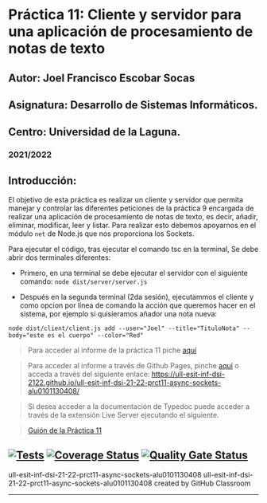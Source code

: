 # Práctica 11:  Cliente y servidor para una aplicación de procesamiento de notas de texto
## Autor: Joel Francisco Escobar Socas
## Asignatura: Desarrollo de Sistemas Informáticos.
## Centro: Universidad de la Laguna.
### 2021/2022


## Introducción:

El objetivo de esta práctica es realizar un cliente y servidor que permita manejar y controlar las diferentes peticiones de la práctica 9 encargada de realizar una aplicación de procesamiento de notas de texto, es decir, añadir, eliminar, modificar, leer y listar. Para realizar esto debemos apoyarnos en el módulo `net` de Node.js que nos proporciona los Sockets.

Para ejecutar el código, tras ejecutar el comando tsc en la terminal, Se debe abrir dos terminales diferentes:

* Primero, en una terminal se debe ejecutar el servidor con el siguiente comando:
`node dist/server/server.js`

* Después en la segunda terminal (2da sesión), ejecutammos el cliente y como opcion por línea de comando la acción que queremos hacer en el sistema, por ejemplo si quisieramos añador una nota nueva:

`node dist/client/client.js add --user="Joel" --title="TituloNota" --body="este es el cuerpo" --color="Red"`


> Para acceder al informe de la práctica 11 piche [aquí](https://github.com/ULL-ESIT-INF-DSI-2122/ull-esit-inf-dsi-21-22-prct11-async-sockets-alu0101130408/blob/main/docs/index.md)

> Para acceder al informe a través de Github Pages, pinche [aquí](https://ull-esit-inf-dsi-2122.github.io/ull-esit-inf-dsi-21-22-prct11-async-sockets-alu0101130408/) o acceda a través del siguiente enlace: https://ull-esit-inf-dsi-2122.github.io/ull-esit-inf-dsi-21-22-prct11-async-sockets-alu0101130408/

> Si desea acceder a la documentación de Typedoc puede acceder a través de la extensión Live Server ejecutando el siguiente.

> [Guión de la Práctica 11](https://ull-esit-inf-dsi-2122.github.io/prct11-async-sockets/) 


[![Tests](https://github.com/ULL-ESIT-INF-DSI-2122/ull-esit-inf-dsi-21-22-prct11-async-sockets-alu0101130408/actions/workflows/node.js.yml/badge.svg?branch=main)](https://github.com/ULL-ESIT-INF-DSI-2122/ull-esit-inf-dsi-21-22-prct11-async-sockets-alu0101130408/actions/workflows/node.js.yml)
<space><space>
[![Coverage Status](https://coveralls.io/repos/github/ULL-ESIT-INF-DSI-2122/ull-esit-inf-dsi-21-22-prct11-async-sockets-alu0101130408/badge.svg?branch=main)](https://coveralls.io/github/ULL-ESIT-INF-DSI-2122/ull-esit-inf-dsi-21-22-prct11-async-sockets-alu0101130408?branch=main)
<space><space>
[![Quality Gate Status](https://sonarcloud.io/api/project_badges/measure?project=ULL-ESIT-INF-DSI-2122_ull-esit-inf-dsi-21-22-prct11-async-sockets-alu0101130408&metric=alert_status)](https://sonarcloud.io/summary/new_code?id=ULL-ESIT-INF-DSI-2122_ull-esit-inf-dsi-21-22-prct11-async-sockets-alu0101130408)
<space><space>
---
ull-esit-inf-dsi-21-22-prct11-async-sockets-alu0101130408
ull-esit-inf-dsi-21-22-prct11-async-sockets-alu0101130408 created by GitHub Classroom

---

